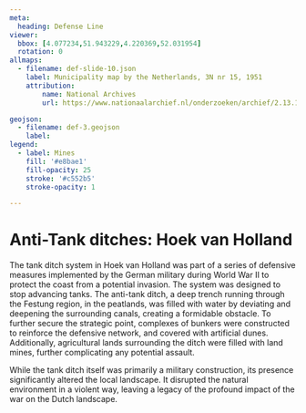 ```yaml
---
meta:
  heading: Defense Line
viewer:
  bbox: [4.077234,51.943229,4.220369,52.031954]
  rotation: 0
allmaps:
  - filename: def-slide-10.json
    label: Municipality map by the Netherlands, 3N nr 15, 1951
    attribution:
        name: National Archives
        url: https://www.nationaalarchief.nl/onderzoeken/archief/2.13.167/invnr/277/file/NL-HaNA_2.13.167_277_10?eadID=2.13.167&unitID=277&query=

geojson:
  - filename: def-3.geojson
    label:
legend:
  - label: Mines
    fill: '#e8bae1'
    fill-opacity: 25
    stroke: '#c552b5'
    stroke-opacity: 1

---
```


# Anti-Tank ditches: Hoek van Holland 

The tank ditch system in Hoek van Holland was part of a series of defensive measures implemented by the German military during World War II to protect the coast from a potential invasion. The system was designed to stop advancing tanks. The anti-tank ditch, a deep trench running through the Festung region, in the peatlands, was filled with water by deviating and deepening the surrounding canals, creating a formidable obstacle. To further secure the strategic point, complexes of bunkers were constructed to reinforce the defensive network, and covered with artificial dunes. Additionally, agricultural lands surrounding the ditch were filled with land mines, further complicating any potential assault.

While the tank ditch itself was primarily a military construction, its presence significantly altered the local landscape. It disrupted the natural environment in a violent way, leaving a legacy of the profound impact of the war on the Dutch landscape.
